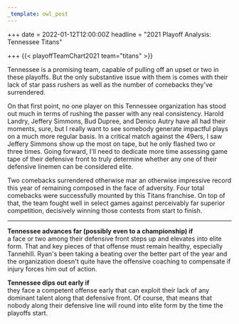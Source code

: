 ```yaml
---
_template: owl_post
---
```



+++
date = 2022-01-12T12:00:00Z
headline = "2021 Playoff Analysis: Tennessee Titans"

+++
{{< playoffTeamChart2021 team="titans" >}}

Tennessee is a promising team, capable of pulling off an upset or two in these playoffs. But the only substantive issue with them is comes with their lack of star pass rushers as well as the number of comebacks they've surrendered.

On that first point, no one player on this Tennessee organization has stood out much in terms of rushing the passer with any real consistency. Harold Landry, Jeffery Simmons, Bud Dupree, and Denico Autry have all had their moments, sure, but I really want to see somebody generate impactful plays on a much more regular basis. In a critical match against the 49ers, I saw Jeffery Simmons show up the most on tape, but he only flashed two or three times. Going forward, I'll need to dedicate more time assessing game tape of their defensive front to truly determine whether any one of their defensive linemen can be considered elite.

Two comebacks surrendered otherwise mar an otherwise impressive record this year of remaining composed in the face of adversity. Four total comebacks were successfully mounted by this Titans franchise. On top of that, the team fought well in select games against perceivably far superior competition, decisively winning those contests from start to finish.

***

**Tennessee advances far (possibly even to a championship) if**  
a face or two among their defensive front steps up and elevates into elite form. That and key pieces of that offense must remain healthy, especially Tannehill. Ryan's been taking a beating over the better part of the year and the organization doesn't quite have the offensive coaching to compensate if injury forces him out of action.

**Tennessee dips out early if**  
they face a competent offense early that can exploit their lack of any dominant talent along that defensive front. Of course, that means that nobody along their defensive line will round into elite form by the time the playoffs start.
